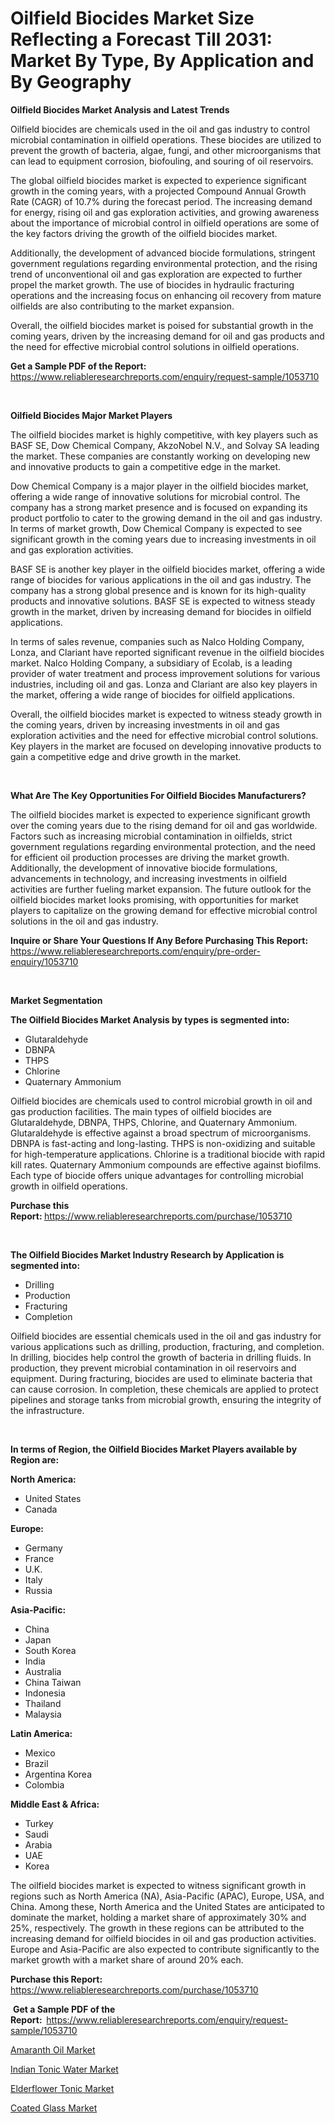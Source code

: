 <p><h1>Oilfield Biocides Market Size Reflecting a Forecast Till 2031: Market By Type, By Application and By Geography</h1></p><p><strong>Oilfield Biocides Market Analysis and Latest Trends</strong></p>
<p><p>Oilfield biocides are chemicals used in the oil and gas industry to control microbial contamination in oilfield operations. These biocides are utilized to prevent the growth of bacteria, algae, fungi, and other microorganisms that can lead to equipment corrosion, biofouling, and souring of oil reservoirs.</p><p>The global oilfield biocides market is expected to experience significant growth in the coming years, with a projected Compound Annual Growth Rate (CAGR) of 10.7% during the forecast period. The increasing demand for energy, rising oil and gas exploration activities, and growing awareness about the importance of microbial control in oilfield operations are some of the key factors driving the growth of the oilfield biocides market.</p><p>Additionally, the development of advanced biocide formulations, stringent government regulations regarding environmental protection, and the rising trend of unconventional oil and gas exploration are expected to further propel the market growth. The use of biocides in hydraulic fracturing operations and the increasing focus on enhancing oil recovery from mature oilfields are also contributing to the market expansion.</p><p>Overall, the oilfield biocides market is poised for substantial growth in the coming years, driven by the increasing demand for oil and gas products and the need for effective microbial control solutions in oilfield operations.</p></p>
<p><strong>Get a Sample PDF of the Report:&nbsp;</strong> <a href="https://www.reliableresearchreports.com/enquiry/request-sample/1053710">https://www.reliableresearchreports.com/enquiry/request-sample/1053710</a></p>
<p>&nbsp;</p>
<p><strong>Oilfield Biocides Major Market Players</strong></p>
<p><p>The oilfield biocides market is highly competitive, with key players such as BASF SE, Dow Chemical Company, AkzoNobel N.V., and Solvay SA leading the market. These companies are constantly working on developing new and innovative products to gain a competitive edge in the market.</p><p>Dow Chemical Company is a major player in the oilfield biocides market, offering a wide range of innovative solutions for microbial control. The company has a strong market presence and is focused on expanding its product portfolio to cater to the growing demand in the oil and gas industry. In terms of market growth, Dow Chemical Company is expected to see significant growth in the coming years due to increasing investments in oil and gas exploration activities.</p><p>BASF SE is another key player in the oilfield biocides market, offering a wide range of biocides for various applications in the oil and gas industry. The company has a strong global presence and is known for its high-quality products and innovative solutions. BASF SE is expected to witness steady growth in the market, driven by increasing demand for biocides in oilfield applications.</p><p>In terms of sales revenue, companies such as Nalco Holding Company, Lonza, and Clariant have reported significant revenue in the oilfield biocides market. Nalco Holding Company, a subsidiary of Ecolab, is a leading provider of water treatment and process improvement solutions for various industries, including oil and gas. Lonza and Clariant are also key players in the market, offering a wide range of biocides for oilfield applications.</p><p>Overall, the oilfield biocides market is expected to witness steady growth in the coming years, driven by increasing investments in oil and gas exploration activities and the need for effective microbial control solutions. Key players in the market are focused on developing innovative products to gain a competitive edge and drive growth in the market.</p></p>
<p>&nbsp;</p>
<p><strong>What Are The Key Opportunities For Oilfield Biocides Manufacturers?</strong></p>
<p><p>The oilfield biocides market is expected to experience significant growth over the coming years due to the rising demand for oil and gas worldwide. Factors such as increasing microbial contamination in oilfields, strict government regulations regarding environmental protection, and the need for efficient oil production processes are driving the market growth. Additionally, the development of innovative biocide formulations, advancements in technology, and increasing investments in oilfield activities are further fueling market expansion. The future outlook for the oilfield biocides market looks promising, with opportunities for market players to capitalize on the growing demand for effective microbial control solutions in the oil and gas industry.</p></p>
<p><strong>Inquire or Share Your Questions If Any Before Purchasing This Report:</strong> <a href="https://www.reliableresearchreports.com/enquiry/pre-order-enquiry/1053710">https://www.reliableresearchreports.com/enquiry/pre-order-enquiry/1053710</a></p>
<p>&nbsp;</p>
<p><strong>Market Segmentation</strong></p>
<p><strong>The Oilfield Biocides Market Analysis by types is segmented into:</strong></p>
<p><ul><li>Glutaraldehyde</li><li>DBNPA</li><li>THPS</li><li>Chlorine</li><li>Quaternary Ammonium</li></ul></p>
<p><p>Oilfield biocides are chemicals used to control microbial growth in oil and gas production facilities. The main types of oilfield biocides are Glutaraldehyde, DBNPA, THPS, Chlorine, and Quaternary Ammonium. Glutaraldehyde is effective against a broad spectrum of microorganisms. DBNPA is fast-acting and long-lasting. THPS is non-oxidizing and suitable for high-temperature applications. Chlorine is a traditional biocide with rapid kill rates. Quaternary Ammonium compounds are effective against biofilms. Each type of biocide offers unique advantages for controlling microbial growth in oilfield operations.</p></p>
<p><strong>Purchase this Report:&nbsp;</strong><a href="https://www.reliableresearchreports.com/purchase/1053710">https://www.reliableresearchreports.com/purchase/1053710</a></p>
<p>&nbsp;</p>
<p><strong>The Oilfield Biocides Market Industry Research by Application is segmented into:</strong></p>
<p><ul><li>Drilling</li><li>Production</li><li>Fracturing</li><li>Completion</li></ul></p>
<p><p>Oilfield biocides are essential chemicals used in the oil and gas industry for various applications such as drilling, production, fracturing, and completion. In drilling, biocides help control the growth of bacteria in drilling fluids. In production, they prevent microbial contamination in oil reservoirs and equipment. During fracturing, biocides are used to eliminate bacteria that can cause corrosion. In completion, these chemicals are applied to protect pipelines and storage tanks from microbial growth, ensuring the integrity of the infrastructure.</p></p>
<p>&nbsp;</p>
<p><strong>In terms of Region, the Oilfield Biocides Market Players available by Region are:</strong></p>
<p>
    <p> <strong> North America: </strong>
        <ul>
            <li>United States</li>
            <li>Canada</li>
        </ul>
        </p> 
    <p> <strong> Europe: </strong>
        <ul>
            <li>Germany</li>
            <li>France</li>
            <li>U.K.</li>
            <li>Italy</li>
            <li>Russia</li>
        </ul>
        </p> 
    <p> <strong> Asia-Pacific: </strong>
        <ul>
            <li>China</li>
            <li>Japan</li>
            <li>South Korea</li>
            <li>India</li>
            <li>Australia</li>
            <li>China Taiwan</li>
            <li>Indonesia</li>
            <li>Thailand</li>
            <li>Malaysia</li>
        </ul>
        </p> 
    <p> <strong> Latin America: </strong>
        <ul>
            <li>Mexico</li>
            <li>Brazil</li>
            <li>Argentina Korea</li>
            <li>Colombia</li>
        </ul>
        </p> 
    <p> <strong> Middle East & Africa: </strong>
        <ul>
            <li>Turkey</li>
            <li>Saudi</li>
            <li>Arabia</li>
            <li>UAE</li>
            <li>Korea</li>
        </ul>
    </p>
    </p>
<p><p>The oilfield biocides market is expected to witness significant growth in regions such as North America (NA), Asia-Pacific (APAC), Europe, USA, and China. Among these, North America and the United States are anticipated to dominate the market, holding a market share of approximately 30% and 25%, respectively. The growth in these regions can be attributed to the increasing demand for oilfield biocides in oil and gas production activities. Europe and Asia-Pacific are also expected to contribute significantly to the market growth with a market share of around 20% each.</p></p>
<p><strong>Purchase this Report: </strong><a href="https://www.reliableresearchreports.com/purchase/1053710">https://www.reliableresearchreports.com/purchase/1053710</a></p>
<p>&nbsp;<strong>Get a Sample PDF of the Report:&nbsp;&nbsp;</strong><a href="https://www.reliableresearchreports.com/enquiry/request-sample/1053710">https://www.reliableresearchreports.com/enquiry/request-sample/1053710</a></p>
<p><strong></strong></p>
<p><p><a href="https://github.com/joannagoyvaerts/Market-Research-Report-List-1/blob/main/amaranth-oil-market.md">Amaranth Oil Market</a></p><p><a href="https://issuu.com/reportprime-2/docs/indian-tonic-water-market-size-2030.pptx">Indian Tonic Water Market</a></p><p><a href="https://issuu.com/reportprime-2/docs/elderflower-tonic-market-size-2030.pptx">Elderflower Tonic Market</a></p><p><a href="https://github.com/lubmix/Market-Research-Report-List-1/blob/main/coated-glass-market.md">Coated Glass Market</a></p></p>